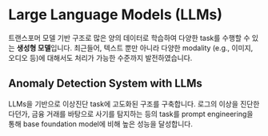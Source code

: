# Large Language Models (LLMs)
트랜스포머 모델 기반 구조로 많은 양의 데이터로 학습하여 다양한 task를 수행할 수 있는 **생성형 모델**입니다. 최근들어, 텍스트 뿐만 아니라 다양한 modality (e.g., 이미지, 오디오 등)에 대해서도 처리가 가능한 수준까지 발전하였습니다.

## Anomaly Detection System with LLMs
LLMs을 기반으로 이상진단 task에 고도화된 구조를 구축합니다. 로그의 이상을 진단한다던가, 금융 거래를 바탕으로 사기를 탐지하는 등의 task를 prompt engineering을 통해 base foundation model에 비해 높은 성능을 달성합니다.
